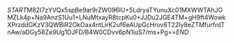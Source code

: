 $START$M82I7zYVQx5spBe9ar9rZW096lU+5LdryaTYunuXc01MXWWTAhJGMZLk4p+Na9AnzS1Uu1+LNuMtxayR8tcpKu0+JJDu2JGE4TM+gH9ft4WowkXPrzddGKzV3QWBiR2OkOax4ntLirK2uf6eAUpGcHrov6T22Iy8eZTMfurfrdTnAw/aDGy58Ze9Ug1DJFD/B4W0CDvv6pN1iuS7/ms+Pg==$END$